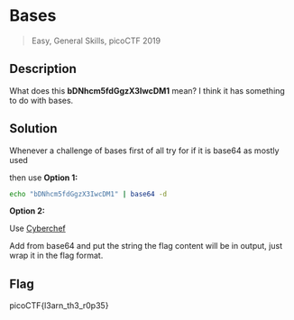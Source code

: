 # Bases
> Easy, General Skills, picoCTF 2019
## Description
What does this **bDNhcm5fdGgzX3IwcDM1** mean? I think it has something to do with bases.
## Solution
Whenever a challenge of bases first of all try for if it is base64 as mostly used

then use 
**Option 1:**

```bash
echo "bDNhcm5fdGgzX3IwcDM1" | base64 -d
```
**Option 2:**

Use [Cyberchef](https://gchq.github.io/CyberChef/)

Add from base64 and put the string the flag content will be in output, just wrap it in the flag format.
## Flag
picoCTF{l3arn_th3_r0p35}

